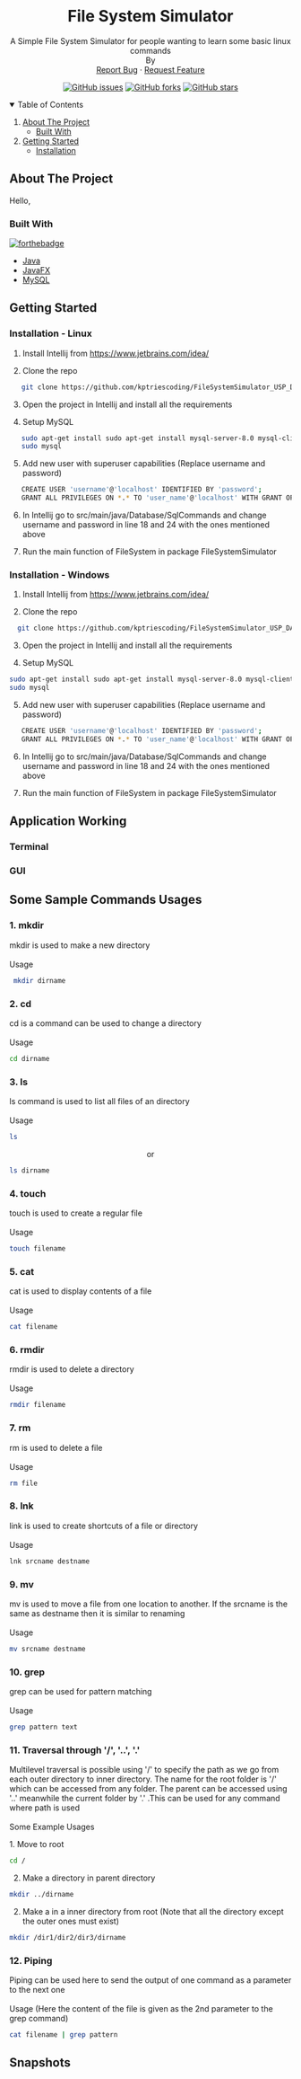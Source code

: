 <!-- PROJECT LOGO -->
<br />


  <h1 align="center">File System Simulator</h1>

  <p align="center">
    A Simple File System Simulator for people wanting to learn some basic linux commands
    <br/>
    By 
    <br />
    <a href="https://github.com/kptriescoding/FileSystemSimulator_USP_DAA_EL/issues">Report Bug</a>
    ·
    <a href="https://github.com/kptriescoding/FileSystemSimulator_USP_DAA_EL/issues">Request Feature</a>
  </p>
  
  <p class="text-center mb-3" align="center">
<a href="https://github.com/kptriescoding/FileSystemSimulator_USP_DAA_EL/issues"><img alt="GitHub issues" src="https://img.shields.io/github/issues/kptriescoding/FileSystemSimulator_USP_DAA_EL?style=for-the-badge"></a>
<a href="https://github.com/kptriescoding/FileSystemSimulator_USP_DAA_EL/fork"><img alt="GitHub forks" src="https://img.shields.io/github/forks/kptriescoding/FileSystemSimulator_USP_DAA_EL?style=for-the-badge"></a>
<a href="https://github.com/kptriescoding/FileSystemSimulator_USP_DAA_EL/stargazers"><img alt="GitHub stars" src="https://img.shields.io/github/stars/kptriescoding/FileSystemSimulator_USP_DAA_EL?style=for-the-badge"></a>
</p>

<!-- TABLE OF CONTENTS -->
<details open="open">
  <summary>Table of Contents</summary>
  <ol>
    <li>
      <a href="#about-the-project">About The Project</a>
      <ul>
        <li><a href="#built-with">Built With</a></li>
      </ul>
    </li>
    <li>
      <a href="#getting-started">Getting Started</a>
      <ul>
        <li><a href="#installation">Installation</a></li>
      </ul>
    </li>
  </ol>
</details>

<!-- ABOUT THE PROJECT -->
## About The Project

Hello, 

### Built With
[![forthebadge](https://forthebadge.com/images/badges/made-with-java.svg)](https://www.java.com/en/)

* [Java](https://www.java.com/en/)
* [JavaFX](https://openjfx.io/)
* [MySQL](https://www.mysql.com/)

<!-- GETTING STARTED -->
## Getting Started


   
### Installation - Linux

1. Install Intellij from https://www.jetbrains.com/idea/ 


2. Clone the repo
```bash
   git clone https://github.com/kptriescoding/FileSystemSimulator_USP_DAA_EL
  ```

3. Open the project in Intellij and install all the requirements


4.  Setup MySQL
```bash
   sudo apt-get install sudo apt-get install mysql-server-8.0 mysql-client-core-8.0
   sudo mysql
   ```


5. Add new user with superuser capabilities (Replace username and password)
```bash
   CREATE USER 'username'@'localhost' IDENTIFIED BY 'password';
   GRANT ALL PRIVILEGES ON *.* TO 'user_name'@'localhost' WITH GRANT OPTION;
  ```
6. In Intellij go to src/main/java/Database/SqlCommands and change username and password in line 18 and 24 with the ones mentioned above


7. Run the main function of FileSystem in package FileSystemSimulator

### Installation - Windows

1. Install Intellij from https://www.jetbrains.com/idea/


2. Clone the repo
 ```bash
   git clone https://github.com/kptriescoding/FileSystemSimulator_USP_DAA_EL
  ```

3. Open the project in Intellij and install all the requirements


4.  Setup MySQL
   ```bash
   sudo apt-get install sudo apt-get install mysql-server-8.0 mysql-client-core-8.0
   sudo mysql
   ```


5. Add new user with superuser capabilities (Replace username and password)
```bash
   CREATE USER 'username'@'localhost' IDENTIFIED BY 'password';
   GRANT ALL PRIVILEGES ON *.* TO 'user_name'@'localhost' WITH GRANT OPTION;
   ```
6. In Intellij go to src/main/java/Database/SqlCommands and change username and password in line 18 and 24 with the ones mentioned above


7. Run the main function of FileSystem in package FileSystemSimulator

## Application Working

### Terminal

### GUI


## Some Sample Commands Usages

### 1. mkdir

<p> mkdir is used to make a new directory<br/><br/>Usage</p>

   ```bash
    mkdir dirname
   ```

### 2. cd

<p> cd is a command can be used to change a directory <br/><br/>Usage</p>

   ```bash
   cd dirname
   ```
### 3. ls

<p> ls command is used to list all files of an directory <br/><br/>Usage</p>

   ```bash
   ls
   ```
<p align="center">or</p>

   ```bash
   ls dirname
   ```

### 4. touch

<p> touch is used to create a regular file <br/><br/>Usage</p>

   ```bash
   touch filename
   ```
### 5. cat

<p> cat is used to display contents of a file <br/><br/>Usage</p>

   ```bash
   cat filename
   ```

### 6. rmdir

<p> rmdir is used to delete a directory <br/><br/>Usage</p>

   ```bash
   rmdir filename
   ```

### 7. rm

<p> rm is used to delete a file <br/><br/>Usage</p>

   ```bash
   rm file
   ```
### 8. lnk

<p> link is used to create shortcuts of a file or directory<br/><br/>Usage</p>

   ```bash
   lnk srcname destname
   ```

### 9. mv

<p> mv is used to move a file from one location to another. If the srcname is the same as destname then it is similar to renaming<br/><br/>Usage</p>

   ```bash
   mv srcname destname
   ```

### 10. grep

<p> grep can be used for pattern matching <br/><br/>Usage</p>

   ```bash
   grep pattern text
   ```

### 11. Traversal through '/', '..', '.'

<p>Multilevel traversal is possible using '/' to specify the path as we go from each outer directory to inner directory. 
The name for the root folder is '/' which can be accessed from any folder. The parent can be accessed using '..' meanwhile
the current folder by '.' .This can be used for any command where path is used
<br/><br/>Some Example Usages </p>
1. Move to root

   ```bash
   cd /
   ```
2. Make a directory in parent directory

```bash
mkdir ../dirname
   ```
2. Make a in a inner directory from root (Note that all the directory except the outer ones must exist)

```bash
mkdir /dir1/dir2/dir3/dirname
   ```
### 12. Piping

<p> Piping can be used here to send the output of one command as a parameter to the next
one <br/><br/>Usage (Here the content of the file is given as the 2nd parameter to the grep command) </p>

   ```bash
   cat filename | grep pattern
   ```
## Snapshots
